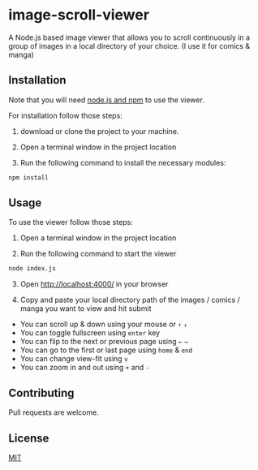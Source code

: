 # image-scroll-viewer

A Node.js based image viewer that allows you to scroll continuously in a group of images in a local directory of your choice. (I use it for comics & manga)
## Installation

Note that you will need [node.js and npm](https://nodejs.org/en/) to use the viewer.

For installation follow those steps:

1. download or clone the project to your machine.

2. Open a terminal window in the project location 

3. Run the following command to install the necessary modules:
```bash
npm install
```

## Usage

To use the viewer follow those steps:

1. Open a terminal window in the project location 

2. Run the following command to start the viewer

```bash
node index.js
```
3. Open [http://localhost:4000/](http://localhost:4000/) in your browser

4. Copy and paste your local directory path of the images / comics / manga you want to view and hit submit

- You can scroll up & down using your mouse or `↑` `↓`
- You can toggle fullscreen using `enter` key
- You can flip to the next or previous page using `←` `→`
- You can go to the first or last page using `home` & `end`
- You can change view-fit using `v`
- You can zoom in and out using `+` and `-`
 

## Contributing
Pull requests are welcome.

## License
[MIT](https://github.com/Unique-Phenomenon/image-scroll-viewer/blob/main/license.md)
